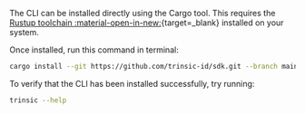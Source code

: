 The CLI can be installed directly using the Cargo tool. This requires the [Rustup toolchain :material-open-in-new:](https://www.rust-lang.org/tools/install){target=_blank} installed on your system.

Once installed, run this command in terminal:

```bash
cargo install --git https://github.com/trinsic-id/sdk.git --branch main
```

To verify that the CLI has been installed successfully, try running:

```bash
trinsic --help
```